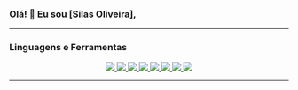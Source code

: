 <!--p align="center">
  <a href="https://github.com/silask1">
    <img src="https://github.com/silask1/stats-readme/blob/output/github-stats.svg" alt="Estatísticas do GitHub" />
  </a>
</p-->

### Olá! 👋 Eu sou [Silas Oliveira],

<!--p align="center">
  ### Minhas Contribuições e Estatísticas
  <img src="https://github-readme-stats.vercel.app/api?username=silask1&show_icons=true&theme=dark" alt="Estatísticas do Perfil" />
</p>
<<p align="center">
  <img src="https://github-readme-stats.vercel.app/api/top-langs/?username=silask1&layout=compact&theme=dark" alt="Linguagens Mais Usadas" />
</p> -->

---

### Linguagens e Ferramentas

<p align="center">
  <a href="#">
    <img src="https://img.shields.io/badge/-JavaScript-F7DF1E?style=flat&logo=javascript&logoColor=black" />
  </a>
  <a href="#">
    <img src="https://img.shields.io/badge/-TypeScript-007ACC?style=flat&logo=typescript&logoColor=white" />
  </a>
  <a href="#">
    <img src="https://img.shields.io/badge/-HTML5-E34F26?style=flat&logo=html5&logoColor=white" />
  </a>
  <a href="#">
    <img src="https://img.shields.io/badge/-CSS3-1572B6?style=flat&logo=css3&logoColor=white" />
  </a>
  <a href="#">
    <img src="https://img.shields.io/badge/-TailwindCSS-06B6D4?style=flat&logo=tailwindcss&logoColor=white" />
  </a>
  <a href="#">
    <img src="https://img.shields.io/badge/-C%23-239120?style=flat&logo=c-sharp&logoColor=white" />
  </a>
  <a href="#">
    <img src="https://img.shields.io/badge/-.NET-512BD4?style=flat&logo=dotnet&logoColor=white" />
  </a>
  <a href="#">
    <img src="https://img.shields.io/badge/-Python-3776AB?style=flat&logo=python&logoColor=white" />
  </a>
</p>

---
